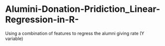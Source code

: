 # Alumini-Donation-Pridiction_Linear-Regression-in-R-
Using a combination of features to regress the alumni giving rate (Y variable)
